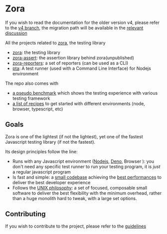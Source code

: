 # Zora

If you wish to read the documentation for the older version v4, please refer to the [v4 branch](https://github.com/lorenzofox3/zora/tree/v4), the migration path will be available in the [relevant discussion](https://github.com/lorenzofox3/zora/discussions/99)

All the projects related to [zora](./zora), the testing library

* [zora](./zora): the testing library
* [zora-assert](./assert): the assertion library behind zora(unpublished)
* [zora-reporters](./reporters): a set of reporters (can be used as a CLI)
* [pta](./pta): A test runner (used with a Command Line Interface) for Nodejs environment

The repo also comes with
* [a pseudo benchmark](./perfs) which shows the testing experience with various testing framework
* [a list of recipes](./examples) to get started with different environments (node, browser, typescript, etc)

## Goals

Zora is one of the lightest (if not the lightest), yet one of the fastest Javascript testing library (if not the fastest).

Its design principles follow the line:

* Runs with any Javascript environment ([Nodejs](https://nodejs.org/en/), [Deno](https://deno.land/), Browser ): you don't need any specific test runner to run your testing program, it is _just_ a regular javascript program
* Is fast and simple: a [small codebase](https://packagephobia.com/result?p=zora) achieving the [best performances](./perfs) to deliver the best developer experience
* Follows the [UNIX philosophy](https://en.wikipedia.org/wiki/Unix_philosophy): a set of focused, composable small software to deliver the best flexibility with the minimum overhead, rather than a huge monolith hard to tweak, with a large set options.

## Contributing

If you wish to contribute to the project, please refer to the [guidelines](./contributing.md)
